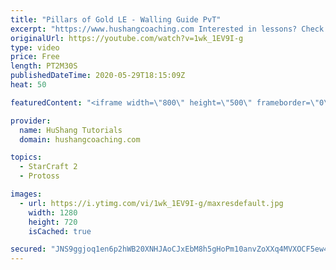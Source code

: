 ```yaml
---
title: "Pillars of Gold LE - Walling Guide PvT"
excerpt: "https://www.hushangcoaching.com Interested in lessons? Check out the website for more information ------------------------------------------------------------------------------------------------------- Want to support HuShang Tutorials directly? Patreon is a website where you can contribute a monthly"
originalUrl: https://youtube.com/watch?v=1wk_1EV9I-g
type: video
price: Free
length: PT2M30S
publishedDateTime: 2020-05-29T18:15:09Z
heat: 50

featuredContent: "<iframe width=\"800\" height=\"500\" frameborder=\"0\" src=\"https://www.youtube.com/embed/1wk_1EV9I-g\" allow=\"accelerometer; autoplay; encrypted-media; gyroscope; picture-in-picture\" allowfullscreen></iframe>"

provider:
  name: HuShang Tutorials
  domain: hushangcoaching.com

topics:
  - StarCraft 2
  - Protoss

images:
  - url: https://i.ytimg.com/vi/1wk_1EV9I-g/maxresdefault.jpg
    width: 1280
    height: 720
    isCached: true

secured: "JNS9ggjoq1en6p2hWB20XNHJAoCJxEbM8h5gHoPm10anvZoXXq4MVXOCF5ew4BYeWj1nGJPH9DynT3ukcJIzwnooVG1+JM8IlCqjH1CMv1tugSzbHIIyBKrHW4JZGYvbgWrrfViIU25RhD/bAXcGKXf1s5CrTz9qG6cROJLtWwC088DHgKStOo9kMNEUkBZ3/TlgNhlDLSqiNkSEkpKk32qbCkj/tcFS96PKNwLoVxi1XzIFNjnSrno/snlSoxS+hhOaRVfKYjS9hH+WR/1Z9LuouDvZY9QT2Fy9hqvEOUns9Of6/wtlQP7OSMgZEPDVtvPLE1Hrzk6Z4VYWf6tj/t1L3t5XxAIZprqT6kqOO6Mj5Zgsz/mNTSZWGaa/DUQBzZyi9LoHf9Os2DJtMP1ZG87n77i6vzS5EzueXYKsVmE=;vpbv9Y8edm3ovE9nvqcwZQ=="
---
```


